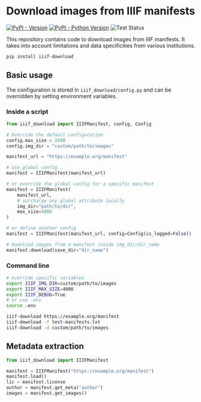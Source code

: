 # Download images from IIIF manifests

[![PyPI - Version](https://img.shields.io/pypi/v/iiif-download.svg)](https://pypi.org/project/iiif-download)
[![PyPI - Python Version](https://img.shields.io/pypi/pyversions/iiif-download.svg)](https://pypi.org/project/iiif-download)
![Test Status](https://img.shields.io/github/actions/workflow/status/Segolene-Albouy/iiif-download/test.yml?branch=main)

This repository contains code to download images from IIIF manifests.
It takes into account limitations and data specificities from various institutions.

```bash
pip install iiif-download
```

## Basic usage

The configuration is stored in `iiif_download/config.py` and can be overridden by setting environment variables.

### Inside a script

```python
from iiif_download import IIIFManifest, config, Config

# Override the default configuration
config.max_size = 2500
config.img_dir = "custom/path/to/images"

manifest_url = "https://example.org/manifest"

# Use global config
manifest = IIIFManifest(manifest_url)

# or override the global config for a specific manifest
manifest = IIIFManifest(
    manifest_url,
    # surcharge any global attribute locally
    img_dir="path/to/dir",
    max_size=4000
)

# or define another config
manifest = IIIFManifest(manifest_url, config=Config(is_logged=False))

# Download images from a manifest inside img_dir/dir_name
manifest.download(save_dir="dir_name")
```

### Command line

```bash
# override specific variables
export IIIF_IMG_DIR=custom/path/to/images
export IIIF_MAX_SIZE=4000
export IIIF_DEBUG=True
# or use .env
source .env

iiif-download https://example.org/manifest
iiif-download -f test-manifests.txt
iiif-download -d custom/path/to/images
```

## Metadata extraction

```python
from iiif_download import IIIFManifest

manifest = IIIFManifest("https://example.org/manifest")
manifest.load()
lic = manifest.license
author = manifest.get_meta("author")
images = manifest.get_images()
```
